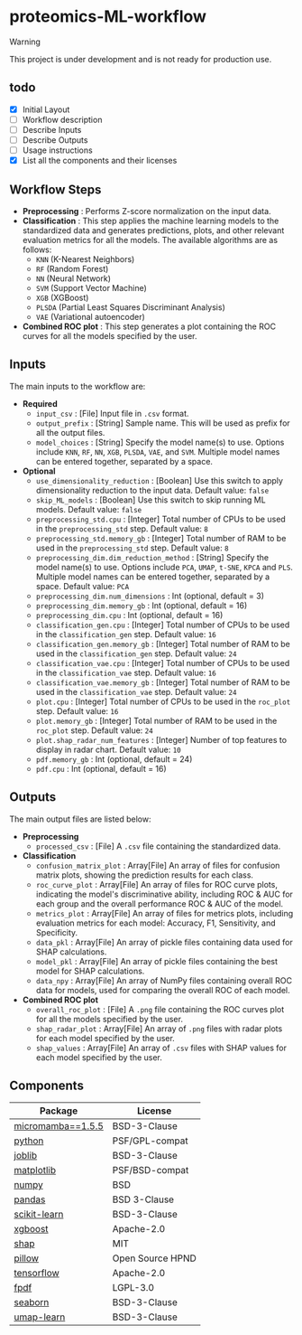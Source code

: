 # proteomics-ML-workflow

> [!WARNING]
> This project is under development and is not ready for production use.

## todo

- [x] Initial Layout
- [ ] Workflow description
- [ ] Describe Inputs
- [ ] Describe Outputs
- [ ] Usage instructions
- [x] List all the components and their licenses

## Workflow Steps

- **Preprocessing** : Performs Z-score normalization on the input data.
- **Classification** : This step applies the machine learning models to the standardized data and generates predictions, plots, and other relevant evaluation metrics for all the models. The available algorithms are as follows:
  - `KNN` (K-Nearest Neighbors)
  - `RF` (Random Forest)
  - `NN` (Neural Network)
  - `SVM` (Support Vector Machine)
  - `XGB` (XGBoost)
  - `PLSDA` (Partial Least Squares Discriminant Analysis)
  - `VAE` (Variational autoencoder)
- **Combined ROC plot** : This step generates a plot containing the ROC curves for all the models specified by the user.

## Inputs

The main inputs to the workflow are:

- **Required**
  - `input_csv` : [File] Input file in `.csv` format.
  - `output_prefix` : [String] Sample name. This will be used as prefix for all the output files.
  - `model_choices` : [String] Specify the model name(s) to use. Options include `KNN`, `RF`, `NN`, `XGB`, `PLSDA`, `VAE`, and `SVM`. Multiple model names can be entered together, separated by a space.
- **Optional**
  - `use_dimensionality_reduction` : [Boolean] Use this switch to apply dimensionality reduction to the input data. Default value: `false`
  - `skip_ML_models` : [Boolean] Use this switch to skip running ML models. Default value: `false`
  - `preprocessing_std.cpu` : [Integer] Total number of CPUs to be used in the `preprocessing_std` step. Default value: `8`
  - `preprocessing_std.memory_gb` : [Integer] Total number of RAM to be used in the `preprocessing_std` step. Default value: `8`
  - `preprocessing_dim.dim_reduction_method` : [String] Specify the model name(s) to use. Options include `PCA`, `UMAP`, `t-SNE`, `KPCA` and `PLS`. Multiple model names can be entered together, separated by a space. Default value: `PCA`
  - `preprocessing_dim.num_dimensions` : Int (optional, default = 3)
  - `preprocessing_dim.memory_gb` : Int (optional, default = 16)
  - `preprocessing_dim.cpu` : Int (optional, default = 16)
  - `classification_gen.cpu` : [Integer] Total number of CPUs to be used in the `classification_gen` step. Default value: `16`
  - `classification_gen.memory_gb` : [Integer] Total number of RAM to be used in the `classification_gen` step. Default value: `24`
  - `classification_vae.cpu` : [Integer] Total number of CPUs to be used in the `classification_vae` step. Default value: `16`
  - `classification_vae.memory_gb` : [Integer] Total number of RAM to be used in the `classification_vae` step. Default value: `24`
  - `plot.cpu` : [Integer] Total number of CPUs to be used in the `roc_plot` step. Default value: `16`
  - `plot.memory_gb` : [Integer] Total number of RAM to be used in the `roc_plot` step. Default value: `24`
  - `plot.shap_radar_num_features` : [Integer] Number of top features to display in radar chart. Default value: `10`
  - `pdf.memory_gb` : Int (optional, default = 24)
  - `pdf.cpu` : Int (optional, default = 16)

## Outputs

The main output files are listed below:

- **Preprocessing**
  - `processed_csv` : [File] A `.csv` file containing the standardized data.
- **Classification**
  - `confusion_matrix_plot` : Array[File] An array of files for confusion matrix plots, showing the prediction results for each class.
  - `roc_curve_plot` : Array[File] An array of files for ROC curve plots, indicating the model's discriminative ability, including ROC & AUC for each group and the overall performance ROC & AUC of the model.
  - `metrics_plot` : Array[File] An array of files for metrics plots, including evaluation metrics for each model: Accuracy, F1, Sensitivity, and Specificity.
  - `data_pkl` : Array[File] An array of pickle files containing data used for SHAP calculations.
  - `model_pkl` : Array[File] An array of pickle files containing the best model for SHAP calculations.
  - `data_npy` : Array[File]  An array of NumPy files containing overall ROC data for models, used for comparing the overall ROC of each model.
- **Combined ROC plot**
  - `overall_roc_plot` : [File] A `.png` file containing the ROC curves plot for all the models specified by the user.
  - `shap_radar_plot` : Array[File] An array of `.png` files with radar plots for each model specified by the user.
  - `shap_values` : Array[File] An array of `.csv` files with SHAP values for each model specified by the user.

## Components

| Package | License |
|---------|---------|
| [micromamba==1.5.5](www.github.com/mamba-org/mamba#micromamba) | BSD-3-Clause |
| [python](www.python.org/) | PSF/GPL-compat |
| [joblib](www.github.com/joblib/joblib) | BSD-3-Clause |
| [matplotlib](www.matplotlib.org) | PSF/BSD-compat |
| [numpy](www.numpy.org/) | BSD |
| [pandas](www.pandas.pydata.org/) | BSD 3-Clause |
| [scikit-learn](www.scikit-learn.org) | BSD-3-Clause |
| [xgboost](https://github.com/dmlc/xgboost) |  Apache-2.0 |
| [shap](https://github.com/shap/shap) |  MIT |
| [pillow](https://github.com/python-pillow/Pillow) |  Open Source HPND |
| [tensorflow](https://github.com/tensorflow/tensorflow) |  Apache-2.0 |
| [fpdf](https://github.com/reingart/pyfpdf) |  LGPL-3.0 |
| [seaborn](https://github.com/mwaskom/seaborn) |  BSD-3-Clause |
| [umap-learn](https://github.com/lmcinnes/umap) |  BSD-3-Clause |
